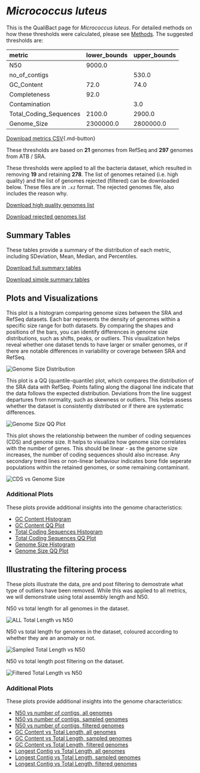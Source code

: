 # *Micrococcus luteus*

This is the QualiBact page for *Micrococcus luteus*. For detailed methods on how these thresholds were calculated, please see [Methods](../../methods.md).
The suggested thresholds are: 

| metric                 | lower_bounds   | upper_bounds   |
|:-----------------------|:---------------|:---------------|
| N50                    | 9000.0         |                |
| no_of_contigs          |                | 530.0          |
| GC_Content             | 72.0           | 74.0           |
| Completeness           | 92.0           |                |
| Contamination          |                | 3.0            |
| Total_Coding_Sequences | 2100.0         | 2900.0         |
| Genome_Size            | 2300000.0      | 2800000.0      |

[Download metrics CSV](Micrococcus_luteus_metrics.csv){.md-button}


These thresholds are based on **21** genomes from RefSeq and **297** genomes from ATB / SRA.

These thresholds were applied to all the bacteria dataset, which resulted in removing **19** and retaining **278**.
The list of genomes retained (i.e. high quality) and the list of genomes rejected (filtered) can be downloaded below. These files are in `.xz` format. The rejected genomes file, also includes the reason why.

[Download high quality genomes list](Micrococcus_luteus_high_quality_genomes.csv.xz)


[Download rejected genomes list](Micrococcus_luteus_filtered_out_genomes.csv.xz)



## Summary Tables
These tables provide a summary of the distribution of each metric, including SDeviation, Mean, Median, and Percentiles.

[Download full summary tables](summary.csv)

[Download simple summary tables](selected_summary.csv)

## Plots and Visualizations

This plot is a histogram comparing genome sizes between the SRA and RefSeq datasets. Each bar represents the density of genomes within a specific size range for both datasets. By comparing the shapes and positions of the bars, you can identify differences in genome size distributions, such as shifts, peaks, or outliers. This visualization helps reveal whether one dataset tends to have larger or smaller genomes, or if there are notable differences in variability or coverage between SRA and RefSeq.

![Genome Size Distribution](Genome_Size_refseq_histogram_kde.png)

This plot is a QQ (quantile-quantile) plot, which compares the distribution of the SRA data with RefSeq. Points falling along the diagonal line indicate that the data follows the expected distribution. Deviations from the line suggest departures from normality, such as skewness or outliers. This helps assess whether the dataset is consistently distributed or if there are systematic differences.

![Genome Size QQ Plot](Genome_Size_refseq_qqplot.png)

This plot shows the relationship between the number of coding sequences (CDS) and genome size. It helps to visualize how genome size correlates with the number of genes. This should be linear - as the genome size increases, the number of coding sequences should also increase. Any secondary trend lines or non-linear behaviour indicates bone fide seperate populations within the retained genomes, or some remaining contaminant. 

![CDS vs Genome Size](Micrococcus_luteus_CDS_vs_Genome_Size.png)

### Additional Plots

These plots provide additional insights into the genome characteristics:

- [GC Content Histogram](GC_Content_refseq_histogram_kde.png)
- [GC Content QQ Plot](GC_Content_refseq_qqplot.png)
- [Total Coding Sequences Histogram](Total_Coding_Sequences_refseq_histogram_kde.png)
- [Total Coding Sequences QQ Plot](Total_Coding_Sequences_refseq_qqplot.png)
- [Genome Size Histogram](Genome_Size_refseq_histogram_kde.png)
- [Genome Size QQ Plot](Genome_Size_refseq_qqplot.png)
## Illustrating the filtering process
These plots illustrate the data, pre and post filtering to demostrate what type of outliers have been removed. While this was applied to all metrics, we will demonstrate using total assembly length and N50.

N50 vs total length for all genomes in the dataset.

![ALL Total Length vs N50](Micrococcus_luteus_all_total_length_N50.png)

N50 vs total length for genomes in the dataset, coloured according to whether they are an anomaly or not.

![Sampled Total Length vs N50](Micrococcus_luteus_sample_total_length_N50.png)

N50 vs total length post filtering on the dataset.

![Filtered Total Length vs N50](Micrococcus_luteus_filt_total_length_N50.png)

### Additional Plots

These plots provide additional insights into the genome characteristics:

- [N50 vs number of contigs, all genomes](Micrococcus_luteus_all_N50_number.png)
- [N50 vs number of contigs, sampled genomes](Micrococcus_luteus_sample_N50_number.png)
- [N50 vs number of contigs, filtered genomes](Micrococcus_luteus_filt_N50_number.png)
- [GC Content vs Total Length, all genomes](Micrococcus_luteus_all_total_length_GC_Content.png)
- [GC Content vs Total Length, sampled genomes](Micrococcus_luteus_sample_total_length_GC_Content.png)
- [GC Content vs Total Length, filtered genomes](Micrococcus_luteus_filt_total_length_GC_Content.png)
- [Longest Contig vs Total Length, all genomes](Micrococcus_luteus_all_total_length_longest.png)
- [Longest Contig vs Total Length, sampled genomes](Micrococcus_luteus_sample_total_length_longest.png)
- [Longest Contig vs Total Length, filtered genomes](Micrococcus_luteus_filt_total_length_longest.png)
